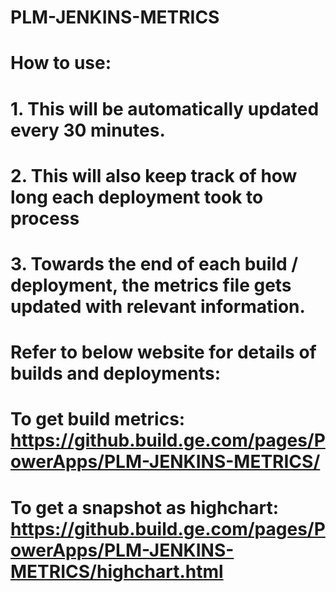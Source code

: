 # PLM-JENKINS-METRICS

# How to use:
# 1. This will be automatically updated every 30 minutes.
# 2. This will also keep track of how long each deployment took to process
# 3. Towards the end of each build / deployment, the metrics file gets updated with relevant information.

# Refer to below website for details of builds and deployments:
# To get build metrics: https://github.build.ge.com/pages/PowerApps/PLM-JENKINS-METRICS/
# To get a snapshot as highchart: https://github.build.ge.com/pages/PowerApps/PLM-JENKINS-METRICS/highchart.html
